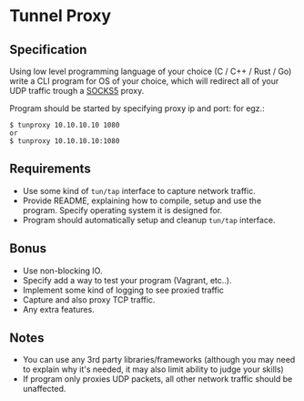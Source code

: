# Tunnel Proxy

## Specification

Using low level programming language of your choice (C / C++ / Rust / Go) 
write a CLI program for OS of your choice, which will redirect all of your UDP traffic trough a [SOCKS5](http://tools.ietf.org/html/rfc1928) proxy.

Program should be started by specifying proxy ip and port: for egz.:
```
$ tunproxy 10.10.10.10 1080
or
$ tunproxy 10.10.10.10:1080
```

## Requirements
- Use some kind of `tun/tap` interface to capture network traffic.
- Provide README, explaining how to compile, setup and use the program. Specify operating system it is designed for.
- Program should automatically setup and cleanup `tun/tap` interface.

## Bonus 

- Use non-blocking IO.
- Specify add a way to test your program (Vagrant, etc..).
- Implement some kind of logging to see proxied traffic
- Capture and also proxy TCP traffic.
- Any extra features.

## Notes

- You can use any 3rd party libraries/frameworks (although you may need to explain why it's needed, it may also limit ability to judge your skills)
- If program only proxies UDP packets, all other network traffic should be unaffected.
